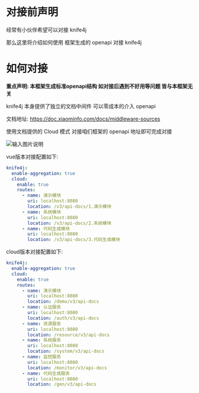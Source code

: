 # 对接前声明

经常有小伙伴希望可以对接 knife4j

那么这里将介绍如何使用 框架生成的 openapi 对接 knife4j

# 如何对接

**重点声明: 本框架生成标准openapi结构 如对接后遇到不好用等问题 皆与本框架无关**

knife4j 本身提供了独立的文档中间件 可以零成本的介入 openapi

文档地址: https://doc.xiaominfo.com/docs/middleware-sources

使用文档提供的 Cloud 模式 对接咱们框架的 openapi 地址即可完成对接

![输入图片说明](https://foruda.gitee.com/images/1685953873117929554/22dce56e_1766278.png "屏幕截图")

vue版本对接配置如下: 

```yml
knife4j:
  enable-aggregation: true
  cloud:
    enable: true
    routes:
      - name: 演示模块
        uri: localhost:8080
        location: /v3/api-docs/1.演示模块
      - name: 系统模块
        uri: localhost:8080
        location: /v3/api-docs/2.系统模块
      - name: 代码生成模块
        uri: localhost:8080
        location: /v3/api-docs/3.代码生成模块
```

cloud版本对接配置如下: 

```yml
knife4j:
  enable-aggregation: true
  cloud:
    enable: true
    routes:
      - name: 演示模块
        uri: localhost:8080
        location: /demo/v3/api-docs
      - name: 认证服务
        uri: localhost:8080
        location: /auth/v3/api-docs
      - name: 资源服务
        uri: localhost:8080
        location: /resource/v3/api-docs
      - name: 系统服务
        uri: localhost:8080
        location: /system/v3/api-docs
      - name: 监控服务
        uri: localhost:8080
        location: /monitor/v3/api-docs
      - name: 代码生成服务
        uri: localhost:8080
        location: /gen/v3/api-docs
```